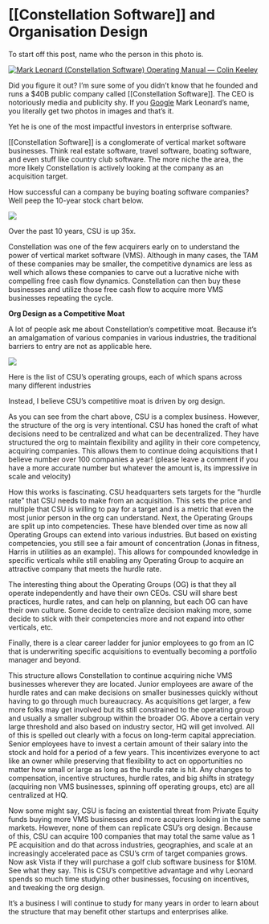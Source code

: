 # [[Constellation Software]] and Organisation Design


To start off this post, name who the person in this photo is.

[![Mark Leonard (Constellation Software) Operating Manual — Colin Keeley](https://cdn.substack.com/image/fetch/w_1456,c_limit,f_auto,q_auto:good,fl_progressive:steep/https%3A%2F%2Fbucketeer-e05bbc84-baa3-437e-9518-adb32be77984.s3.amazonaws.com%2Fpublic%2Fimages%2Fdc6f7c5c-c48e-463e-b647-7a2ea929184a_1280x720.jpeg "Mark Leonard ([[Constellation Software]]) Operating Manual — Colin Keeley")](https://cdn.substack.com/image/fetch/f_auto,q_auto:good,fl_progressive:steep/https%3A%2F%2Fbucketeer-e05bbc84-baa3-437e-9518-adb32be77984.s3.amazonaws.com%2Fpublic%2Fimages%2Fdc6f7c5c-c48e-463e-b647-7a2ea929184a_1280x720.jpeg)

Did you figure it out? I’m sure some of you didn’t know that he founded and runs a $40B public company called [[Constellation Software]]. The CEO is notoriously media and publicity shy. If you [Google](https://www.google.com/search?q=mark+leonard+constellation+software+photo&rlz=1C5CHFA_enUS873US873&sxsrf=ALeKk001CXd3CRgu8GVg7omFDEyfQSV9ag%3A1626784497352&ei=8cL2YOPwFOGr5NoPuqassAk&oq=mark+&gs_lcp=Cgdnd3Mtd2l6EAMYADIECCMQJzIECCMQJzIECCMQJzIECAAQQzIECAAQQzIECC4QQzIICC4QsQMQgwEyBAgAEEMyBwguELEDEEMyCgguEIcCELEDEBQ6BwgjELADECc6BwgAEEcQsAM6BwgAELADEEM6BQgAEJECOgsILhCxAxDHARCjAjoFCAAQsQM6CAgAELEDEIMBOgoILhDHARCjAhBDOg0ILhCxAxDHARCjAhBDOgoIABCxAxCDARBDOhAILhCHAhCxAxDHARCjAhAUSgQIQRgAUKQQWLcUYKsdaANwAngAgAF3iAG2BJIBAzQuMpgBAKABAaoBB2d3cy13aXrIAQrAAQE&sclient=gws-wiz) Mark Leonard’s name, you literally get two photos in images and that’s it.

Yet he is one of the most impactful investors in enterprise software.

[[Constellation Software]] is a conglomerate of vertical market software businesses. Think real estate software, travel software, boating software, and even stuff like country club software. The more niche the area, the more likely Constellation is actively looking at the company as an acquisition target.

How successful can a company be buying boating software companies? Well peep the 10-year stock chart below.

[![](https://cdn.substack.com/image/fetch/w_1456,c_limit,f_auto,q_auto:good,fl_progressive:steep/https%3A%2F%2Fbucketeer-e05bbc84-baa3-437e-9518-adb32be77984.s3.amazonaws.com%2Fpublic%2Fimages%2Fbdb1a66c-3407-45b7-a11b-7f3ae72ee5b0_2400x1240.png)](https://cdn.substack.com/image/fetch/f_auto,q_auto:good,fl_progressive:steep/https%3A%2F%2Fbucketeer-e05bbc84-baa3-437e-9518-adb32be77984.s3.amazonaws.com%2Fpublic%2Fimages%2Fbdb1a66c-3407-45b7-a11b-7f3ae72ee5b0_2400x1240.png)

Over the past 10 years, CSU is up 35x.

Constellation was one of the few acquirers early on to understand the power of vertical market software (VMS). Although in many cases, the TAM of these companies may be smaller, the competitive dynamics are less as well which allows these companies to carve out a lucrative niche with compelling free cash flow dynamics. Constellation can then buy these businesses and utilize those free cash flow to acquire more VMS businesses repeating the cycle.

**Org Design as a Competitive Moat**

A lot of people ask me about Constellation’s competitive moat. Because it’s an amalgamation of various companies in various industries, the traditional barriers to entry are not as applicable here.

[![](https://cdn.substack.com/image/fetch/w_1456,c_limit,f_auto,q_auto:good,fl_progressive:steep/https%3A%2F%2Fbucketeer-e05bbc84-baa3-437e-9518-adb32be77984.s3.amazonaws.com%2Fpublic%2Fimages%2F228b7770-b1c7-4294-a0c4-7892d9780f41_1048x1268.png)](https://cdn.substack.com/image/fetch/f_auto,q_auto:good,fl_progressive:steep/https%3A%2F%2Fbucketeer-e05bbc84-baa3-437e-9518-adb32be77984.s3.amazonaws.com%2Fpublic%2Fimages%2F228b7770-b1c7-4294-a0c4-7892d9780f41_1048x1268.png)

Here is the list of CSU’s operating groups, each of which spans across many different industries

Instead, I believe CSU’s competitive moat is driven by org design.

As you can see from the chart above, CSU is a complex business. However, the structure of the org is very intentional. CSU has honed the craft of what decisions need to be centralized and what can be decentralized. They have structured the org to maintain flexibility and agility in their core competency, acquiring companies. This allows them to continue doing acquisitions that I believe number over 100 companies a year! (please leave a comment if you have a more accurate number but whatever the amount is, its impressive in scale and velocity)

How this works is fascinating. CSU headquarters sets targets for the “hurdle rate” that CSU needs to make from an acquisition. This sets the price and multiple that CSU is willing to pay for a target and is a metric that even the most junior person in the org can understand. Next, the Operating Groups are split up into competencies. These have blended over time as now all Operating Groups can extend into various industries. But based on existing competencies, you still see a fair amount of concentration (Jonas in fitness, Harris in utilities as an example). This allows for compounded knowledge in specific verticals while still enabling any Operating Group to acquire an attractive company that meets the hurdle rate.

The interesting thing about the Operating Groups (OG) is that they all operate independently and have their own CEOs. CSU will share best practices, hurdle rates, and can help on planning, but each OG can have their own culture. Some decide to centralize decision making more, some decide to stick with their competencies more and not expand into other verticals, etc.

Finally, there is a clear career ladder for junior employees to go from an IC that is underwriting specific acquisitions to eventually becoming a portfolio manager and beyond.

This structure allows Constellation to continue acquiring niche VMS businesses wherever they are located. Junior employees are aware of the hurdle rates and can make decisions on smaller businesses quickly without having to go through much bureaucracy. As acquisitions get larger, a few more folks may get involved but its still constrained to the operating group and usually a smaller subgroup within the broader OG. Above a certain very large threshold and also based on industry sector, HQ will get involved. All of this is spelled out clearly with a focus on long-term capital appreciation. Senior employees have to invest a certain amount of their salary into the stock and hold for a period of a few years. This incentivizes everyone to act like an owner while preserving that flexibility to act on opportunities no matter how small or large as long as the hurdle rate is hit. Any changes to compensation, incentive structures, hurdle rates, and big shifts in strategy (acquiring non VMS businesses, spinning off operating groups, etc) are all centralized at HQ.

Now some might say, CSU is facing an existential threat from Private Equity funds buying more VMS businesses and more acquirers looking in the same markets. However, none of them can replicate CSU’s org design. Because of this, CSU can acquire 100 companies that may total the same value as 1 PE acquisition and do that across industries, geographies, and scale at an increasingly accelerated pace as CSU’s crm of target companies grows. Now ask Vista if they will purchase a golf club software business for $10M. See what they say. This is CSU’s competitive advantage and why Leonard spends so much time studying other businesses, focusing on incentives, and tweaking the org design.

It’s a business I will continue to study for many years in order to learn about the structure that may benefit other startups and enterprises alike.